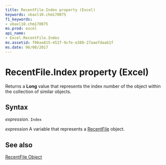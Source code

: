 ```yaml
---
title: RecentFile.Index property (Excel)
keywords: vbaxl10.chm170075
f1_keywords:
- vbaxl10.chm170075
ms.prod: excel
api_name:
- Excel.RecentFile.Index
ms.assetid: f06aa815-451f-9cfe-e380-27aaefdaab1f
ms.date: 06/08/2017
---
```



# RecentFile.Index property (Excel)

Returns a  **Long** value that represents the index number of the object within the collection of similar objects.


## Syntax

 _expression_. `Index`

 _expression_ A variable that represents a [RecentFile](Excel.RecentFile.md) object.


## See also


[RecentFile Object](Excel.RecentFile.md)

